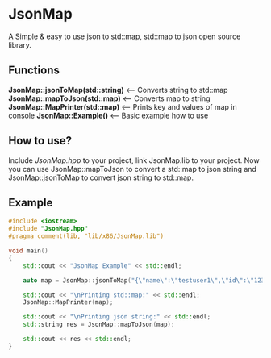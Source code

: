 # JsonMap
A Simple &amp; easy to use json to std::map, std::map to json open source library.

## Functions
<strong>JsonMap::jsonToMap(std::string)</strong>	<-- Converts string to std::map
<strong>JsonMap::mapToJson(std::map)</strong>		<-- Converts map to string
<strong>JsonMap::MapPrinter(std::map)</strong>      	<-- Prints key and values of map in console
<strong>JsonMap::Example()</strong>			<-- Basic example how to use

## How to use?
Include *JsonMap.hpp* to your project, link JsonMap.lib to your project.
Now you can use JsonMap::mapToJson to convert a std::map to json string and JsonMap::jsonToMap to convert json string to std::map.

## Example
```cpp
#include <iostream>
#include "JsonMap.hpp"
#pragma comment(lib, "lib/x86/JsonMap.lib")

void main()
{
	std::cout << "JsonMap Example" << std::endl;

	auto map = JsonMap::jsonToMap("{\"name\":\"testuser1\",\"id\":\"12345\", \"level\":\"64\",\"rank\":\"1\"}");

	std::cout << "\nPrinting std::map:" << std::endl;
	JsonMap::MapPrinter(map);

	std::cout << "\nPrinting json string:" << std::endl;
	std::string res = JsonMap::mapToJson(map);

	std::cout << res << std::endl;
}
```
